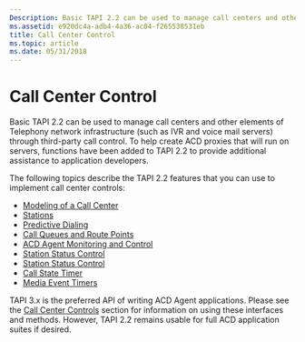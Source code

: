 ```yaml
---
Description: Basic TAPI 2.2 can be used to manage call centers and other elements of Telephony network infrastructure (such as IVR and voice mail servers) through third-party call control.
ms.assetid: e920dc4a-adb4-4a36-ac04-f265538531eb
title: Call Center Control
ms.topic: article
ms.date: 05/31/2018
---
```


# Call Center Control

Basic TAPI 2.2 can be used to manage call centers and other elements of Telephony network infrastructure (such as IVR and voice mail servers) through third-party call control. To help create ACD proxies that will run on servers, functions have been added to TAPI 2.2 to provide additional assistance to application developers.

The following topics describe the TAPI 2.2 features that you can use to implement call center controls:

-   [Modeling of a Call Center](modeling-of-a-call-center.md)
-   [Stations](stations.md)
-   [Predictive Dialing](predictive-dialing.md)
-   [Call Queues and Route Points](call-queues-and-route-points.md)
-   [ACD Agent Monitoring and Control](acd-agent-monitoring-and-control.md)
-   [Station Status Control](station-status-control.md)
-   [Station Status Control](station-status-control.md)
-   [Call State Timer](call-state-timer.md)
-   [Media Event Timers](media-event-timers.md)

TAPI 3.x is the preferred API of writing ACD Agent applications. Please see the [Call Center Controls](./about-call-center-controls.md) section for information on using these interfaces and methods. However, TAPI 2.2 remains usable for full ACD application suites if desired.

 

 